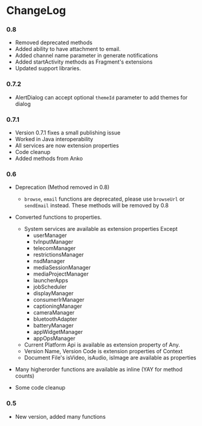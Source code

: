 # ChangeLog

### 0.8
- Removed deprecated methods
- Added ability to have attachment to email.
- Added channel name parameter in generate notifications
- Added startActivity methods as Fragment's extensions
- Updated support libraries.

### 0.7.2
- AlertDialog can accept optional `themeId` parameter to add themes for dialog

### 0.7.1
- Version 0.7.1 fixes a small publishing issue
- Worked in Java interoperability
- All services are now extension properties
- Code cleanup
- Added methods from Anko



### 0.6
- Deprecation (Method removed in 0.8)
    -   `browse`, `email` functions are deprecated, please use `browseUrl` or `sendEmail` instead. These methods will be removed by 0.8

- Converted functions to properties. 
    - System services are available as extension properties Except
        - userManager
        - tvInputManager
        - telecomManager
        - restrictionsManager
        - nsdManager
        - mediaSessionManager
        - mediaProjectManager
        - launcherApps
        - jobScheduler
        - displayManager
        - consumerIrManager
        - captioningManager
        - cameraManager
        - bluetoothAdapter
        - batteryManager
        - appWidgetManager
        - appOpsManager
    - Current Platform Api is available as extension property of Any.
    - Version Name, Version Code is extension properties of Context
    - Document File's isVideo, isAudio, isImage are available as properties
    
- Many higherorder functions are available as inline (YAY for method counts)
- Some code cleanup

### 0.5
- New version, added many functions